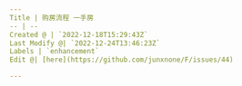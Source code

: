 ```yaml
---
Title | 购房流程 一手房
-- | --
Created @ | `2022-12-18T15:29:43Z`
Last Modify @| `2022-12-24T13:46:23Z`
Labels | `enhancement`
Edit @| [here](https://github.com/junxnone/F/issues/44)

---
```


